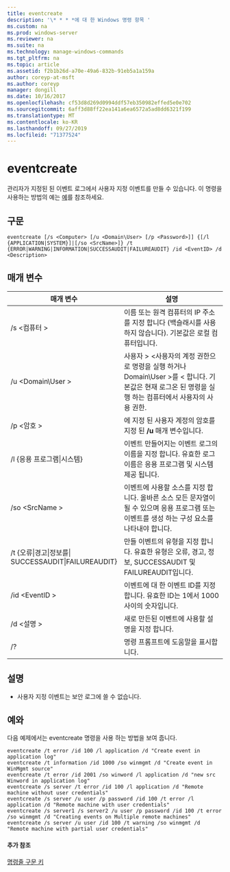 ```yaml
---
title: eventcreate
description: '\* * * *에 대 한 Windows 명령 항목 '
ms.custom: na
ms.prod: windows-server
ms.reviewer: na
ms.suite: na
ms.technology: manage-windows-commands
ms.tgt_pltfrm: na
ms.topic: article
ms.assetid: f2b1b26d-a70e-49a6-832b-91eb5a1a159a
author: coreyp-at-msft
ms.author: coreyp
manager: dongill
ms.date: 10/16/2017
ms.openlocfilehash: cf53d8d269d0994ddf57eb350982effed5e0e702
ms.sourcegitcommit: 6aff3d88ff22ea141a6ea6572a5ad8dd6321f199
ms.translationtype: MT
ms.contentlocale: ko-KR
ms.lasthandoff: 09/27/2019
ms.locfileid: "71377524"
---
```

# <a name="eventcreate"></a>eventcreate



관리자가 지정된 된 이벤트 로그에서 사용자 지정 이벤트를 만들 수 있습니다. 이 명령을 사용하는 방법의 예는 [예](#BKMK_examples)를 참조하세요.

## <a name="syntax"></a>구문

```
eventcreate [/s <Computer> [/u <Domain\User> [/p <Password>]] {[/l {APPLICATION|SYSTEM}]|[/so <SrcName>]} /t {ERROR|WARNING|INFORMATION|SUCCESSAUDIT|FAILUREAUDIT} /id <EventID> /d <Description>
```

## <a name="parameters"></a>매개 변수

|매개 변수|설명|
|---------|-----------|
|/s \<컴퓨터 >|이름 또는 원격 컴퓨터의 IP 주소를 지정 합니다 (백슬래시를 사용 하지 않습니다). 기본값은 로컬 컴퓨터입니다.|
|/u \<Domain\User >|사용자 > \<사용자의 계정 권한으로 명령을 실행 하거나 Domain\User >를 < 합니다. 기본값은 현재 로그온 된 명령을 실행 하는 컴퓨터에서 사용자의 사용 권한.|
|/p \<암호 >|에 지정 된 사용자 계정의 암호를 지정 된 **/u** 매개 변수입니다.|
|/l {응용 프로그램\|시스템}|이벤트 만들어지는 이벤트 로그의 이름을 지정 합니다. 유효한 로그 이름은 응용 프로그램 및 시스템 제공 됩니다.|
|/so \<SrcName >|이벤트에 사용할 소스를 지정 합니다. 올바른 소스 모든 문자열이 될 수 있으며 응용 프로그램 또는 이벤트를 생성 하는 구성 요소를 나타내야 합니다.|
|/t {오류\|경고\|정보를\|</br>SUCCESSAUDIT\|FAILUREAUDIT}|만들 이벤트의 유형을 지정 합니다. 유효한 유형은 오류, 경고, 정보, SUCCESSAUDIT 및 FAILUREAUDIT입니다.|
|/id \<EventID >|이벤트에 대 한 이벤트 ID를 지정합니다. 유효한 ID는 1에서 1000 사이의 숫자입니다.|
|/d \<설명 >|새로 만든된 이벤트에 사용할 설명을 지정 합니다.|
|/?|명령 프롬프트에 도움말을 표시합니다.|

## <a name="remarks"></a>설명

-   사용자 지정 이벤트는 보안 로그에 쓸 수 없습니다.

## <a name="BKMK_examples"></a>예와

다음 예제에서는 eventcreate 명령을 사용 하는 방법을 보여 줍니다.
```
eventcreate /t error /id 100 /l application /d "Create event in application log"
eventcreate /t information /id 1000 /so winmgmt /d "Create event in WinMgmt source"
eventcreate /t error /id 2001 /so winword /l application /d "new src Winword in application log"
eventcreate /s server /t error /id 100 /l application /d "Remote machine without user credentials"
eventcreate /s server /u user /p password /id 100 /t error /l application /d "Remote machine with user credentials"
eventcreate /s server1 /s server2 /u user /p password /id 100 /t error /so winmgmt /d "Creating events on Multiple remote machines"
eventcreate /s server /u user /id 100 /t warning /so winmgmt /d "Remote machine with partial user credentials"
```

#### <a name="additional-references"></a>추가 참조

[명령줄 구문 키](command-line-syntax-key.md)
